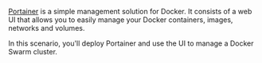 [Portainer](http://portainer.io/) is a simple management solution for Docker. It consists of a web UI that allows you to easily manage your Docker containers, images, networks and volumes.

In this scenario, you'll deploy Portainer and use the UI to manage a Docker Swarm cluster.
